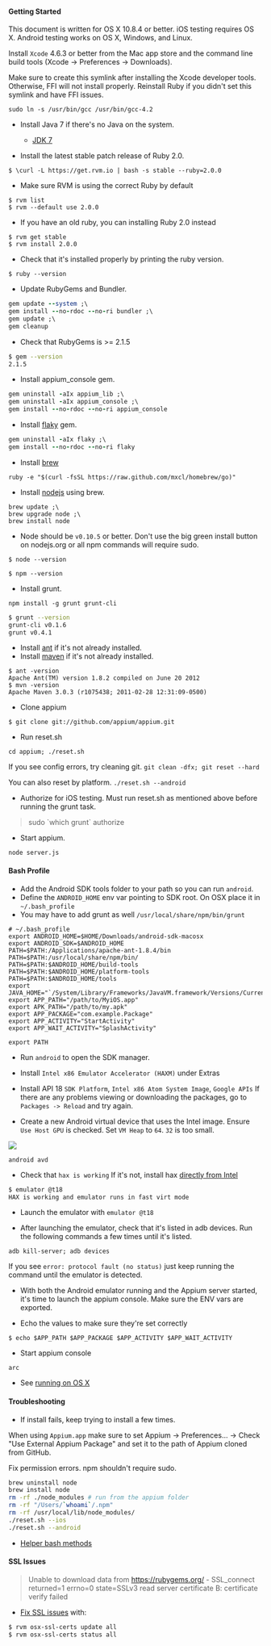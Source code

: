 #### Getting Started

This document is written for OS X 10.8.4 or better. iOS testing requires OS X. Android testing works on OS X, Windows, and Linux.

Install `Xcode` 4.6.3 or better from the Mac app store and the command line build tools (Xcode -> Preferences -> Downloads).

Make sure to create this symlink after installing the Xcode developer tools. Otherwise, FFI will not install properly.
Reinstall Ruby if you didn't set this symlink and have FFI issues.

`sudo ln -s /usr/bin/gcc /usr/bin/gcc-4.2`

- Install Java 7 if there's no Java on the system.
  - [JDK 7](http://www.oracle.com/technetwork/java/javase/downloads/index.html)

- Install the latest stable patch release of Ruby 2.0.

`$ \curl -L https://get.rvm.io | bash -s stable --ruby=2.0.0`

- Make sure RVM is using the correct Ruby by default

```
$ rvm list
$ rvm --default use 2.0.0
```

- If you have an old ruby, you can installing Ruby 2.0 instead

```
$ rvm get stable
$ rvm install 2.0.0
```

- Check that it's installed properly by printing the ruby version.

`$ ruby --version`

- Update RubyGems and Bundler.

```ruby
gem update --system ;\
gem install --no-rdoc --no-ri bundler ;\
gem update ;\
gem cleanup
```

- Check that RubyGems is >= 2.1.5

```bash
$ gem --version
2.1.5
```

- Install appium_console gem.

```ruby
gem uninstall -aIx appium_lib ;\
gem uninstall -aIx appium_console ;\
gem install --no-rdoc --no-ri appium_console
```

- Install [flaky](https://github.com/appium/flaky) gem.

```ruby
gem uninstall -aIx flaky ;\
gem install --no-rdoc --no-ri flaky
```

- Install [brew](http://mxcl.github.io/homebrew/)

`ruby -e "$(curl -fsSL https://raw.github.com/mxcl/homebrew/go)"`

- Install [nodejs](http://nodejs.org/) using brew.

```
brew update ;\
brew upgrade node ;\
brew install node
```

- Node should be `v0.10.5` or better.
Don't use the big green install button on nodejs.org or all npm commands will require sudo.

`$ node --version`

`$ npm --version`

- Install grunt.

`npm install -g grunt grunt-cli`

```bash
$ grunt --version
grunt-cli v0.1.6
grunt v0.4.1
```

- Install [ant](http://ant.apache.org/) if it's not already installed.
- Install [maven](http://maven.apache.org/download.cgi) if it's not already installed.

```
$ ant -version
Apache Ant(TM) version 1.8.2 compiled on June 20 2012
$ mvn -version
Apache Maven 3.0.3 (r1075438; 2011-02-28 12:31:09-0500)
```

- Clone appium

`$ git clone git://github.com/appium/appium.git`

- Run reset.sh

`cd appium; ./reset.sh`

If you see config errors, try cleaning git. `git clean -dfx; git reset --hard`

You can also reset by platform. `./reset.sh --android`


- Authorize for iOS testing. Must run reset.sh as mentioned above before running the grunt task.

> sudo \`which grunt\` authorize

- Start appium.

`node server.js`


#### Bash Profile
- Add the Android SDK tools folder to your path so you can run `android`.
- Define the `ANDROID_HOME` env var pointing to SDK root. On OSX place it in `~/.bash_profile`
- You may have to add grunt as well `/usr/local/share/npm/bin/grunt`

```
# ~/.bash_profile
export ANDROID_HOME=$HOME/Downloads/android-sdk-macosx
export ANDROID_SDK=$ANDROID_HOME
PATH=$PATH:/Applications/apache-ant-1.8.4/bin
PATH=$PATH:/usr/local/share/npm/bin/
PATH=$PATH:$ANDROID_HOME/build-tools
PATH=$PATH:$ANDROID_HOME/platform-tools
PATH=$PATH:$ANDROID_HOME/tools
export JAVA_HOME="`/System/Library/Frameworks/JavaVM.framework/Versions/Current/Commands/java_home`"
export APP_PATH="/path/to/MyiOS.app"
export APK_PATH="/path/to/my.apk"
export APP_PACKAGE="com.example.Package"
export APP_ACTIVITY="StartActivity"
export APP_WAIT_ACTIVITY="SplashActivity"

export PATH
```

- Run `android` to open the SDK manager. 
- Install `Intel x86 Emulator Accelerator (HAXM)` under Extras
- Install API 18 `SDK Platform`, `Intel x86 Atom System Image`, `Google APIs`
If there are any problems viewing or downloading the packages, go to `Packages -> Reload` and try again.

- Create a new Android virtual device that uses the Intel image. Ensure `Use Host GPU` is checked. Set `VM Heap` to `64`. `32` is too small.

![](img/avd_settings.png)

`android avd`

- Check that `hax is working` If it's not, install hax [directly from Intel](http://software.intel.com/en-us/articles/intel-hardware-accelerated-execution-manager)

```bash
$ emulator @t18
HAX is working and emulator runs in fast virt mode
```

- Launch the emulator with `emulator @t18`

- After launching the emulator, check that it's listed in adb devices. Run the following commands a few times until it's listed.

`adb kill-server; adb devices`

If you see `error: protocol fault (no status)` just keep running the command until the emulator is detected.

- With both the Android emulator running and the Appium server started, it's time to launch the appium console. Make sure the ENV vars are exported.

- Echo the values to make sure they're set correctly

`$ echo $APP_PATH $APP_PACKAGE $APP_ACTIVITY $APP_WAIT_ACTIVITY`

- Start appium console

`arc`

- See [running on OS X](https://github.com/appium/appium/blob/master/docs/running-on-osx.md)

#### Troubleshooting

- If install fails, keep trying to install a few times.

When using `Appium.app` make sure to set Appium -> Preferences... -> Check "Use External Appium Package" and set it to the path of Appium cloned from GitHub.

Fix permission errors. npm shouldn't require sudo.

```bash
brew uninstall node
brew install node
rm -rf ./node_modules # run from the appium folder
rm -rf "/Users/`whoami`/.npm"
rm -rf /usr/local/lib/node_modules/ 
./reset.sh --ios
./reset.sh --android
```

- [Helper bash methods](https://gist.github.com/bootstraponline/5580587)

#### SSL Issues

> Unable to download data from https://rubygems.org/ - SSL_connect returned=1 errno=0 state=SSLv3 read server certificate B: certificate verify failed 

- [Fix SSL issues](http://railsapps.github.io/openssl-certificate-verify-failed.html) with:

```bash
$ rvm osx-ssl-certs update all
$ rvm osx-ssl-certs status all
```
